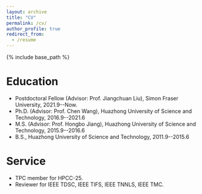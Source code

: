 ```yaml
---
layout: archive
title: "CV"
permalink: /cv/
author_profile: true
redirect_from:
  - /resume
---
```


{% include base_path %}

Education
======
* Postdoctoral Fellow (Advisor: Prof. Jiangchuan Liu), Simon Fraser University, 2021.9--Now.
* Ph.D. (Advisor: Prof. Chen Wang), Huazhong University of Science and Technology, 2016.9--2021.6
* M.S. (Advisor: Prof. Hongbo Jiang), Huazhong University of Science and Technology, 2015.9--2016.6
* B.S., Huazhong University of Science and Technology, 2011.9--2015.6
  
Service 
======
* TPC member for HPCC-25.
* Reviewer for IEEE TDSC, IEEE TIFS, IEEE TNNLS, IEEE TMC.
